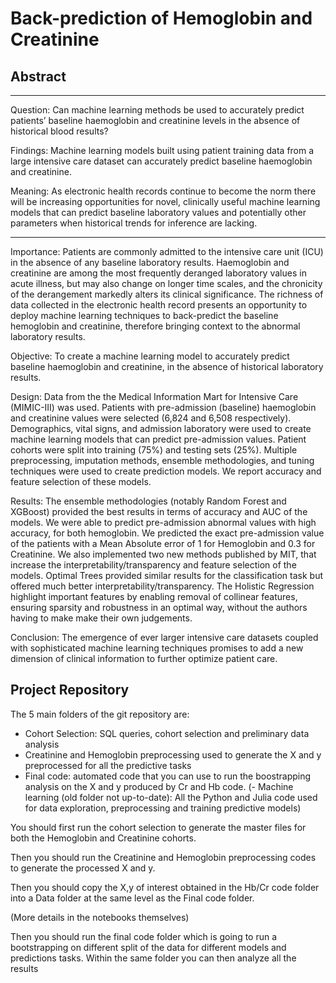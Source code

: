 # Back-prediction of Hemoglobin and Creatinine

## Abstract

----------------
Question: Can machine learning methods be used to accurately predict patients’ baseline haemoglobin and creatinine levels in the absence of historical blood results?

Findings: Machine learning models built using patient training data from a large intensive care dataset can accurately predict baseline haemoglobin and creatinine. 

Meaning: As electronic health records continue to become the norm there will be increasing opportunities for novel, clinically useful machine learning models that can predict baseline laboratory values and potentially other parameters when historical trends for inference are lacking. 

---------------

Importance: Patients are commonly admitted to the intensive care unit (ICU) in the absence of any baseline laboratory results. Haemoglobin and creatinine are among the most frequently deranged laboratory values in acute illness, but may also change on longer time scales, and the chronicity of the derangement markedly alters its clinical significance. The richness of data collected in the electronic health record presents an opportunity to deploy machine learning techniques to back-predict the baseline hemoglobin and creatinine, therefore bringing context to the abnormal laboratory results. 

Objective: To create a machine learning model to accurately predict baseline haemoglobin and creatinine, in the absence of historical laboratory results. 

Design: Data from the the Medical Information Mart for Intensive Care (MIMIC-III) was used.  Patients with pre-admission (baseline) haemoglobin and creatinine values were selected (6,824 and 6,508 respectively). Demographics, vital signs, and admission laboratory were used to create machine learning models that can predict pre-admission values.  Patient cohorts were split into training (75%) and testing sets (25%). Multiple preprocessing, imputation methods, ensemble methodologies, and tuning techniques were used to create prediction models. We report accuracy and feature selection of these models.   

Results:   The ensemble methodologies (notably Random Forest and XGBoost) provided the best results in terms of accuracy and AUC of the models. We were able to predict pre-admission abnormal values with high accuracy, for both hemoglobin. We predicted the exact pre-admission value of the patients with a Mean Absolute error of 1 for Hemoglobin and 0.3 for Creatinine.
We also implemented two new methods published by MIT, that increase the interpretability/transparency and feature selection of the models. Optimal Trees provided similar results for the classification task but offered much better interpretability/transparency. The  Holistic Regression highlight important features by enabling removal of collinear features, ensuring sparsity and robustness in an optimal way,  without the authors having to make make their own judgements. 

Conclusion: The emergence of ever larger intensive care datasets coupled with sophisticated machine learning techniques promises to add a new dimension of clinical information to further optimize patient care. 



## Project Repository


The 5 main folders of the git repository are:
- Cohort Selection: SQL queries, cohort selection and preliminary data analysis
- Creatinine and Hemoglobin preprocessing used to generate the X and y preprocessed for all the predictive tasks
- Final code: automated code that you can use to run the boostrapping analysis on the X and y produced by Cr and Hb code.
(- Machine learning (old folder not up-to-date): All the Python and Julia code used for data exploration, preprocessing and training predictive models)

You should first run the cohort selection to generate the master files for both the Hemoglobin and Creatinine cohorts.

Then you should run the Creatinine and Hemoglobin preprocessing codes to generate the processed X and y.

Then you should copy the X,y of interest obtained in the Hb/Cr code folder into a Data folder at the same level as the Final code folder.

(More details in the notebooks themselves)

Then you should run the final code folder which is going to run a bootstrapping on different split of the data for different models and predictions tasks. Within the same folder you can then analyze all the results
